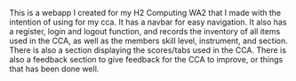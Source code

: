 This is a webapp I created for my H2 Computing WA2 that I made with the intention of using for my cca.
It has a navbar for easy navigation.
It also has a register, login and logout function, and records the inventory of all items used in the CCA, as well as the members skill level, instrument, and section.
There is also a section displaying the scores/tabs used in the CCA.
There is also a feedback section to give feedback for the CCA to improve, or things that has been done well.

